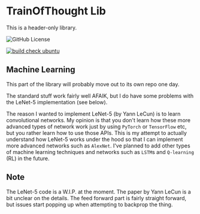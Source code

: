 # TrainOfThought Lib

This is a header-only library.

![GitHub License](https://img.shields.io/github/license/razterizer/TrainOfThought?color=blue)

[![build check ubuntu](https://github.com/razterizer/TrainOfThought/actions/workflows/build-ubuntu.yml/badge.svg)](https://github.com/razterizer/TrainOfThought/actions/workflows/build-ubuntu.yml)

## Machine Learning

This part of the library will probably move out to its own repo one day.

The standard stuff work fairly well AFAIK, but I do have some problems with the LeNet-5 implementation (see below). 

The reason I wanted to implement LeNet-5 (by Yann LeCun) is to learn convolutional networks. My opinion is that you don't learn how these more advanced types of network work just by using `PyTorch` or `TensorFlow` etc, but you rather learn how to use those APIs. This is my attempt to actually understand how LeNet-5 works under the hood so that I can implement more advanced networks such as `AlexNet`. I've planned to add other types of machine learning techniques and networks such as `LSTM`s and `Q-learning` (RL) in the future.

## Note

The LeNet-5 code is a W.I.P. at the moment. The paper by Yann LeCun is a bit unclear on the details. The feed forward part is fairly straight forward, but issues start popping up when attempting to backprop the thing.
